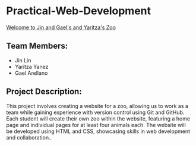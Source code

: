 # Practical-Web-Development
[Welcome to Jin and Gael's and Yaritza's Zoo](https://jinlin6398.github.io/Zoo-Project/)

## Team Members:
- Jin Lin
- Yaritza Yanez
- Gael Arellano

## Project Description: 
This project involves creating a website for a zoo, allowing us to work as a team while gaining experience with version control using Git and GitHub. Each student will create their own zoo within the website, featuring a home page and individual pages for at least four animals each. The website will be developed using HTML and CSS, showcasing skills in web development and collaboration..
